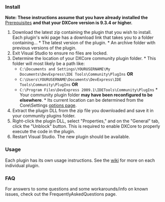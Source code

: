 ### Install ###
**Note: These instructions assume that you have already installed the** [Prerequisites](Prerequisites.md) **and that your DXCore version is 9.3.4 or higher.**


  1. Download the latest zip containing the plugin that you wish to install. Each plugin's wiki page has a download link that takes you to a folder containing...
    * The latest version of the plugin.
    * An archive folder with previous versions of the plugin.
  1. Exit Visual Studio to ensure no files are locked.
  1. Determine the location of your DXCore community plugin folder.
    * This folder will most likely be a path like:
      * `C:\Documents and Settings\YOURUSERNAME\My Documents\DevExpress\IDE Tools\Community\PlugIns` **OR**
      * `C:\Users\YOURUSERNAME\Documents\DevExpress\IDE Tools\Community\PlugIns` **OR**
      * `C:\Program Files\DevExpress 2009.1\IDETools\Community\PlugIns`
    * Your community plugin folder **may have been reconfigured to be elsewhere**.
    * Its current location can be determined from the Core\Settings [options page](http://sites.google.com/site/coderushdocs/screens/options).
  1. Extract the plugin DLL from the zip file you downloaded and save it in your community plugins folder.
  1. Right-click the plugin DLL, select "Properties," and on the "General" tab, click the "Unblock" button. This is required to enable DXCore to properly execute the code in the plugin.
  1. Restart Visual Studio. The new plugin should be available.

### Usage ###
Each plugin has its own usage instructions. See the [wiki](http://code.google.com/p/dxcorecommunityplugins/w/list) for more on each individual plugin.

### FAQ ###
For answers to some questions and some workarounds/info on known issues, check out the FrequentlyAskedQuestions page.